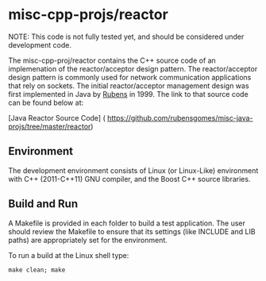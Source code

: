 # misc-cpp-projs/reactor

NOTE:  This code is not fully tested yet, and should be considered under  development code.

The misc-cpp-proj/reactor contains the C++ source code of an implemenation of the reactor/acceptor design pattern. The reactor/acceptor design pattern is commonly used for network communication applications that rely on sockets.  The initial reactor/acceptor management design was first implemented in Java by [Rubens](http://www.rubens-gomes.com) in 1999.  The link to that source code can be found below at:

[Java Reactor Source Code] ( https://github.com/rubensgomes/misc-java-projs/tree/master/reactor)

## Environment

The development environment consists of Linux (or Linux-Like) environment with C++ (2011-C++11) GNU compiler, and the Boost C++ source libraries.

## Build and Run 

A Makefile is provided in each folder to build a test application.  The user should review the Makefile to ensure that its settings (like INCLUDE and LIB paths) are appropriately set for the environment.

To run a build at the Linux shell type:

    make clean; make

